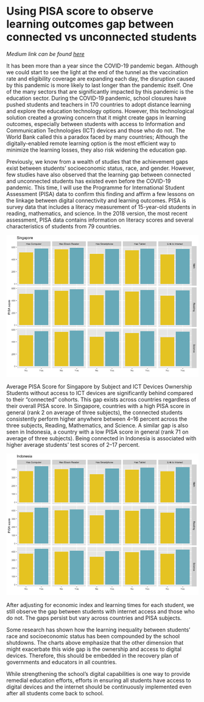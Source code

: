 # Using PISA score to observe learning outcomes gap between connected vs unconnected students
*Medium link can be found [here](https://hamidahlearnstowrite.medium.com/connectivity-and-achievement-gaps-315460607150)*

It has been more than a year since the COVID-19 pandemic began. Although we could start to see the light at the end of the tunnel as the vaccination rate and eligibility coverage are expanding each day, the disruption caused by this pandemic is more likely to last longer than the pandemic itself. One of the many sectors that are significantly impacted by this pandemic is the education sector. During the COVID-19 pandemic, school closures have pushed students and teachers in 170 countries to adopt distance learning and explore the education technology options. However, this technological solution created a growing concern that it might create gaps in learning outcomes, especially between students with access to Information and Communication Technologies (ICT) devices and those who do not. The World Bank called this a paradox faced by many countries; Although the digitally-enabled remote learning option is the most efficient way to minimize the learning losses, they also risk widening the education gap.

Previously, we know from a wealth of studies that the achievement gaps exist between students’ socioeconomic status, race, and gender. However, few studies have also observed that the learning gap between connected and unconnected students has existed even before the COVID-19 pandemic. This time, I will use the Programme for International Student Assessment (PISA) data to confirm this finding and affirm a few lessons on the linkage between digital connectivity and learning outcomes. PISA is survey data that includes a literacy measurement of 15-year-old students in reading, mathematics, and science. In the 2018 version, the most recent assessment, PISA data contains information on literacy scores and several characteristics of students from 79 countries.

![](images/singapore_learning_gap.png)

Average PISA Score for Singapore by Subject and ICT Devices Ownership Students without access to ICT devices are significantly behind compared to their “connected” cohorts. This gap exists across countries regardless of their overall PISA score. In Singapore, countries with a high PISA score in general (rank 2 on average of three subjects), the connected students consistently perform higher anywhere between 4–16 percent across the three subjects, Reading, Mathematics, and Science. A similar gap is also seen in Indonesia, a country with a low PISA score in general (rank 71 on average of three subjects). Being connected in Indonesia is associated with higher average students’ test scores of 2–17 percent.

![](images/indonesia_learning_gap.png)

After adjusting for economic index and learning times for each student, we still observe the gap between students with internet access and those who do not. The gaps persist but vary across countries and PISA subjects.

Some research has shown how the learning inequality between students’ race and socioeconomic status has been compounded by the school shutdowns. The charts above emphasize that the other dimension that might exacerbate this wide gap is the ownership and access to digital devices. Therefore, this should be embedded in the recovery plan of governments and educators in all countries.

While strengthening the school’s digital capabilities is one way to provide remedial education efforts, efforts in ensuring all students have access to digital devices and the internet should be continuously implemented even after all students come back to school.
